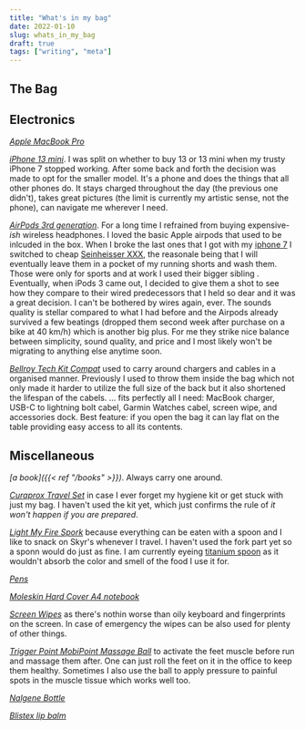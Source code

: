 ```yaml
---
title: "What's in my bag"
date: 2022-01-10
slug: whats_in_my_bag
draft: true
tags: ["writing", "meta"]
---
```


## The Bag

*[]()*

## Electronics

*[Apple MacBook Pro](https://www.apple.com/macbook-pro-13/)*

*[iPhone 13 mini](https://www.apple.com/iphone-13/)*. I was split on whether to buy 13 or 13 mini when my trusty iPhone 7 stopped working.
After some back and forth the decision was made to opt for the smaller model. It's a phone and does the things that all other phones do.
It stays charged throughout the day (the previous one didn't), takes great pictures (the limit is currently my artistic sense, not the phone),
can navigate me wherever I need.

*[AirPods 3rd generation](https://www.apple.com/airpods-3rd-generation/)*. For a long time I refrained from buying expensive-_ish_ wireless headphones. I loved the basic Apple airpods that used to be inlcuded in the box.
When I broke the last ones that I got with my [iphone 7]() I switched to cheap [Seinheisser XXX](), the reasonale being that I will eventually leave them in
a pocket of my running shorts and wash them. Those were only for sports and at work I used their bigger sibling [](). Eventually, when iPods 3 came out,
I decided to give them a shot to see how they compare to their wired predecessors that I held so dear and it was a great decision.
I can't be bothered by wires again, ever. The sounds quality is stellar compared to what I had before and the Airpods already survived a few beatings
(dropped them second week after purchase on a bike at 40 km/h) which is another big plus. For me they strike nice balance between simplicity,
sound quality, and price and I most likely won't be migrating to anything else anytime soon.

*[Bellroy Tech Kit Compat](https://bellroy.com/products/tech-kit-compact/looma_weave/limestone#slide-0)* used to carry around chargers and cables in a organised manner. Previously I used to throw them inside the bag which
not only made it harder to utilize the full size of the back but it also shortened the lifespan of the cabels.
... fits perfectly all I need: MacBook charger, USB-C to lightning bolt cabel, Garmin Watches cabel, screen wipe, and accessories dock.
Best feature: if you open the bag it can lay flat on the table providing easy access to all its contents.

## Miscellaneous

*[a book]({{< ref "/books" >}})*. Always carry one around. 

*[Curaprox Travel Set](http://www.curaproxclub.cz/produkty/curaprox-travel-set-308/)* in case I ever forget my hygiene kit or get stuck with just my bag. I haven't used the kit yet, which just confirms
the rule of _it won't happen if you are prepared_.

*[Light My Fire Spork](https://lightmyfire.com/en/online-shop/sporks/spork-original-bio)* because everything can be eaten with a spoon and I like to snack on Skyr's whenever I travel.
I haven't used the fork part yet so a sponn would do just as fine. I am currently eyeing [titanium spoon]() as it wouldn't
absorb the color and smell of the food I use it for.

*[Pens]()*

*[Moleskin Hard Cover A4 notebook](https://www.moleskine.com/en-us/shop/notebooks/the-original/classic-notebook-black-8053853602848.html)*

*[Screen Wipes]()* as there's nothin worse than oily keyboard and fingerprints on the screen. In case of emergency
the wipes can be also used for plenty of other things.

*[Trigger Point MobiPoint Massage Ball](https://www.tptherapy.com/massage-balls/mobipoint-massage-ball.html)* to activate the feet muscle before run and massage them after. One can just roll the feet on it
in the office to keep them healthy. Sometimes I also use the ball to apply pressure to painful spots in the muscle tissue
which works well too.

*[Nalgene Bottle](https://nalgene.com/product/32oz-wide-mouth-sustain/?attribute_pa_color=aubergine&attribute_pa_filter-color=gray)*

*[Blistex lip balm](https://www.blistex.com/products/medicated-lip-balm/)*


